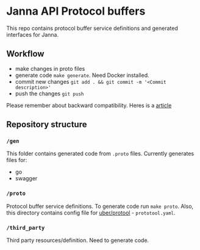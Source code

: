 # Janna API Protocol buffers

This repo contains protocol buffer service definitions and generated interfaces for Janna.

## Workflow
- make changes in proto files
- generate code `make generate`. Need Docker installed.
- commit new changes `git add . && git commit -m '<Commit description>'`
- push the changes `git push`

Please remember about backward compatibility. Heres is a [article](https://developers.google.com/protocol-buffers/docs/proto3#updating)

## Repository structure

### `/gen`
This folder contains generated code from `.proto` files. Currently generates files for:
- go
- swagger

### `/proto`
Protocol buffer service definitions. To generate code run `make proto`. Also, this directory contains config file for [uber/protool](https://github.com/uber/prototool) - `prototool.yaml`.

### `/third_party`
Third party resources/definition. Need to generate code.
